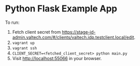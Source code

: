 # Python Flask Example App

To run:

 1. Fetch client secret from https://stage-id-admin.valtech.com/#/clients/valtech.idp.testclient.local/edit.
 2. `vagrant up`
 3. `vagrant ssh`
 4. `CLIENT_SECRET=<fetched_client_secret> python main.py`
 5. Visit [http://localhost:55066](http://localhost:55066) in your browser.
